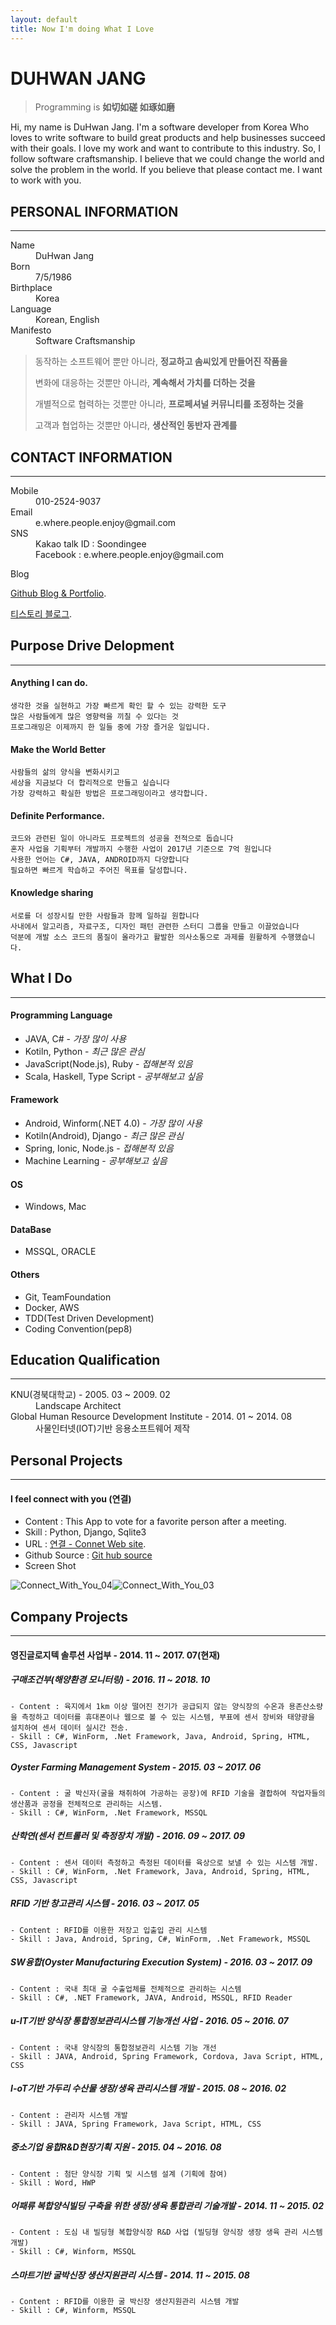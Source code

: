 ```yaml
---
layout: default
title: Now I'm doing What I Love
---
```

# DUHWAN JANG
>Programming is **如切如磋 如琢如磨**

Hi, my name is DuHwan Jang. I'm a software developer from Korea
Who loves to write software to build great products and help businesses succeed with their goals.
I love my work and want to contribute to this industry. So, I follow software craftsmanship.
I believe that we could change the world and solve the problem in the world.
If you believe that please contact me.
I want to work with you.

## PERSONAL INFORMATION
* * *
<dl>
<dt>Name</dt>
<dd>DuHwan Jang</dd>
<dt>Born</dt>
<dd>7/5/1986</dd>
<dt>Birthplace</dt>
<dd>Korea</dd>
<dt>Language</dt>
<dd>Korean, English</dd>
<dt>Manifesto</dt>
<dd>Software Craftsmanship</dd>
</dl>

>동작하는 소프트웨어 뿐만 아니라, **정교하고 솜씨있게 만들어진 작품을**
>
>변화에 대응하는 것뿐만 아니라, **계속해서 가치를 더하는 것을**
>
>개별적으로 협력하는 것뿐만 아니라, **프로페셔널 커뮤니티를 조정하는 것을**
>
>고객과 협업하는 것뿐만 아니라, **생산적인 동반자 관계를**

## CONTACT INFORMATION
* * *
<dl>
<dt>Mobile</dt>
<dd>010-2524-9037</dd>
<dt>Email</dt>
<dd>e.where.people.enjoy@gmail.com</dd>
<dt>SNS</dt>
<dd>Kakao talk ID : Soondingee</dd>
<dd>Facebook : e.where.people.enjoy@gmail.com </dd>
</dl>

<dl><dt>Blog</dt></dl>

 [Github Blog & Portfolio](https://thinkallofyours.github.io).

 [티스토리 블로그](http://dontstopthinking.tistory.com).


## Purpose Drive Delopment
* * *

#### [](#header-4)Anything I can do.
```
생각한 것을 실현하고 가장 빠르게 확인 할 수 있는 강력한 도구
많은 사람들에게 많은 영향력을 끼칠 수 있다는 것
프로그래밍은 이제까지 한 일들 중에 가장 즐거운 일입니다.
```

#### [](#header-4)Make the World Better
```
사람들의 삶의 양식을 변화시키고
세상을 지금보다 더 합리적으로 만들고 싶습니다
가장 강력하고 확실한 방법은 프로그래밍이라고 생각합니다.
```

#### [](#header-4)Definite Performance.
```
코드와 관련된 일이 아니라도 프로젝트의 성공을 전적으로 돕습니다
혼자 사업을 기획부터 개발까지 수행한 사업이 2017년 기준으로 7억 원입니다
사용한 언어는 C#, JAVA, ANDROID까지 다양합니다
필요하면 빠르게 학습하고 주어진 목표를 달성합니다.
```

#### [](#header-4)Knowledge sharing
```
서로를 더 성장시킬 만한 사람들과 함께 일하길 원합니다
사내에서 알고리즘, 자료구조, 디자인 패턴 관련한 스터디 그룹을 만들고 이끌었습니다
덕분에 개발 소스 코드의 품질이 올라가고 활발한 의사소통으로 과제를 원활하게 수행했습니다.
```


## What I Do
* * *

#### Programming Language

* JAVA, C# - _가장 많이 사용_
* Kotiln, Python - _최근 많은 관심_ 
* JavaScript(Node.js), Ruby - _접해본적 있음_
* Scala, Haskell, Type Script - _공부해보고 싶음_

#### Framework
* Android, Winform(.NET 4.0)  - _가장 많이 사용_ 
* Kotiln(Android), Django - _최근 많은 관심_ 
* Spring, Ionic, Node.js - _접해본적 있음_
* Machine Learning - _공부해보고 싶음_

#### OS
* Windows, Mac

#### DataBase
* MSSQL, ORACLE

#### Others
* Git, TeamFoundation
* Docker, AWS
* TDD(Test Driven Development)
* Coding Convention(pep8)

## Education Qualification
* * *

<dl>
<dt>KNU(경북대학교) - 2005. 03 ~ 2009. 02</dt>
<dd>Landscape Architect</dd>
<dt>Global Human Resource Development Institute - 2014. 01 ~ 2014. 08</dt>
<dd>사물인터넷(IOT)기반 응용소프트웨어 제작</dd>
</dl>


## Personal Projects
* * *

#### I feel connect with you (연결)
* Content : This App to vote for a favorite person after a meeting.
* Skill : Python, Django, Sqlite3
* URL : [연결 - Connet Web site](http://landr.pythonanywhere.com).
* Github Source : [Git hub source](https://github.com/ThinkAllofYours/ilikeu.git)
* Screen Shot

![Connect_With_You_04](images/Connect_With_You_04.png)![Connect_With_You_03](images/Connect_With_You_03.png)

## Company Projects
* * *

#### 영진글로지텍 솔루션 사업부 - 2014. 11 ~ 2017. 07(현재)

##### 구매조건부(해양환경 모니터링) - 2016. 11 ~ 2018. 10
    - Content : 육지에서 1km 이상 떨어진 전기가 공급되지 않는 양식장의 수온과 용존산소량을 측정하고 데이터를 휴대폰이나 웹으로 볼 수 있는 시스템, 부표에 센서 장비와 태양광을 설치하여 센서 데이터 실시간 전송.
    - Skill : C#, WinForm, .Net Framework, Java, Android, Spring, HTML, CSS, Javascript

##### Oyster Farming Management System - 2015. 03 ~ 2017. 06
    - Content : 굴 박신자(굴을 채취하여 가공하는 공장)에 RFID 기술을 결합하여 작업자들의 생산품과 공정을 전체적으로 관리하는 시스템.
    - Skill : C#, WinForm, .Net Framework, MSSQL

##### 산학연(센서 컨트롤러 및 측정장치 개발) - 2016. 09 ~ 2017. 09
    - Content : 센서 데이터 측정하고 측정된 데이터를 육상으로 보낼 수 있는 시스템 개발.
    - Skill : C#, WinForm, .Net Framework, Java, Android, Spring, HTML, CSS, Javascript

##### RFID 기반 창고관리 시스템 - 2016. 03 ~ 2017. 05
    - Content : RFID를 이용한 저장고 입출입 관리 시스템
    - Skill : Java, Android, Spring, C#, WinForm, .Net Framework, MSSQL

##### SW융합(Oyster Manufacturing Execution System) - 2016. 03 ~ 2017. 09
    - Content : 국내 최대 굴 수출업체를 전체적으로 관리하는 시스템
    - Skill : C#, .NET Framework, JAVA, Android, MSSQL, RFID Reader

##### u-IT기반 양식장 통합정보관리시스템 기능개선 사업 - 2016. 05 ~ 2016. 07
    - Content : 국내 양식장의 통합정보관리 시스템 기능 개선
    - Skill : JAVA, Android, Spring Framework, Cordova, Java Script, HTML, CSS

##### I-oT기반 가두리 수산물 생장/생육 관리시스템 개발 - 2015. 08 ~ 2016. 02
    - Content : 관리자 시스템 개발
    - Skill : JAVA, Spring Framework, Java Script, HTML, CSS

##### 중소기업 융합R&D현장기획 지원 - 2015. 04 ~ 2016. 08
    - Content : 첨단 양식장 기획 및 시스템 설계 (기획에 참여)
    - Skill : Word, HWP

##### 어패류 복합양식빌딩 구축을 위한 생장/생육 통합관리 기술개발 - 2014. 11 ~ 2015. 02
    - Content : 도심 내 빌딩형 복합양식장 R&D 사업 (빌딩형 양식장 생장 생육 관리 시스템 개발)
    - Skill : C#, Winform, MSSQL

##### 스마트기반 굴박신장 생산지원관리 시스템 - 2014. 11 ~ 2015. 08
    - Content : RFID를 이용한 굴 박신장 생산지원관리 시스템 개발
    - Skill : C#, Winform, MSSQL







